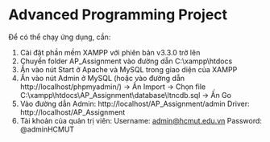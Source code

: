 # Advanced Programming Project
 Để có thể chạy ứng dụng, cần:
 1. Cài đặt phần mềm XAMPP với phiên bản v3.3.0 trở lên
 2. Chuyển folder AP_Assignment vào đường dẫn C:\xampp\htdocs
 3. Ấn vào nút Start ở Apache và MySQL trong giao diện của XAMPP
 4. Ấn vào nút Admin ở MySQL (hoặc vào đường dẫn http://localhost/phpmyadmin/) → Ấn Import → Chọn file C:\xampp\htdocs\AP_Assignment\database\ltncdb.sql → Ấn Go
 5. Vào đường dẫn
 Admin: http://localhost/AP_Assignment/admin
 Driver: http://localhost/AP_Assignment
 6. Tài khoản của quản trị viên:
 Username: admin@hcmut.edu.vn
 Password: @adminHCMUT
